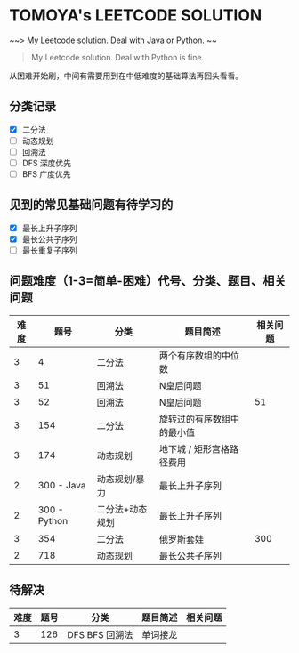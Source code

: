 # TOMOYA's LEETCODE SOLUTION

~~> My Leetcode solution. Deal with Java or Python. ~~

> My Leetcode solution. Deal with Python is fine. 

从困难开始刷，中间有需要用到在中低难度的基础算法再回头看看。

## 分类记录

- [x] 二分法
- [ ] 动态规划
- [ ] 回溯法
- [ ] DFS 深度优先
- [ ] BFS 广度优先

## 见到的常见基础问题有待学习的

- [x] 最长上升子序列
- [x] 最长公共子序列
- [ ] 最长重复子序列

## 问题难度（1-3=简单-困难）代号、分类、题目、相关问题

| 难度 | 题号         | 分类            | 题目简述                   | 相关问题 |
| ---- | ------------ | --------------- | -------------------------- | -------- |
| 3    | 4            | 二分法          | 两个有序数组的中位数       |          |
| 3    | 51           | 回溯法          | N皇后问题                  |          |
| 3    | 52           | 回溯法          | N皇后问题                  | 51       |
| 3    | 154          | 二分法          | 旋转过的有序数组中的最小值 |          |
| 3    | 174          | 动态规划        | 地下城 / 矩形宫格路径费用  |          |
| 2    | 300 - Java   | 动态规划/暴力   | 最长上升子序列             |          |
| 2    | 300 - Python | 二分法+动态规划 | 最长上升子序列             |          |
| 3    | 354          | 二分法          | 俄罗斯套娃                 | 300      |
| 2    | 718          | 动态规划        | 最长公共子序列             |          |

## 待解决

| 难度 | 题号 | 分类           | 题目简述 | 相关问题 |
| ---- | ---- | -------------- | -------- | -------- |
| 3    | 126  | DFS BFS 回溯法 | 单词接龙 |          |
